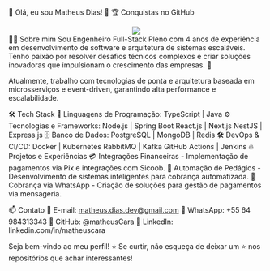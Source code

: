 💜 Olá, eu sou Matheus Dias! 🚀
🏆 Conquistas no GitHub
<div align="center"> <img src="https://github-profile-trophy.vercel.app/?username=matheuscara&row=1&column=6&theme=dracula&margin-w=15&margin-h=15"/> </div>
👨‍💻 Sobre mim
Sou Engenheiro Full-Stack Pleno com 4 anos de experiência em desenvolvimento de software e arquitetura de sistemas escaláveis. Tenho paixão por resolver desafios técnicos complexos e criar soluções inovadoras que impulsionam o crescimento das empresas. 🚀

Atualmente, trabalho com tecnologias de ponta e arquitetura baseada em microsserviços e event-driven, garantindo alta performance e escalabilidade.

🛠️ Tech Stack
🚀 Linguagens de Programação:
TypeScript | Java
⚙️ Tecnologias e Frameworks:
Node.js | Spring Boot
React.js | Next.js
NestJS | Express.js
🗄️ Banco de Dados:
PostgreSQL | MongoDB | Redis
🛠️ DevOps & CI/CD:
Docker | Kubernetes
RabbitMQ | Kafka
GitHub Actions | Jenkins
🔥 Projetos e Experiências
💳 Integrações Financeiras - Implementação de pagamentos via Pix e integrações com Sicoob.
🚦 Automação de Pedágios - Desenvolvimento de sistemas inteligentes para cobrança automatizada.
📲 Cobrança via WhatsApp - Criação de soluções para gestão de pagamentos via mensageria.

📫 Contato
📧 E-mail: matheus.dias.dev@gmail.com
📱 WhatsApp: +55 64 984313343
🐙 GitHub: @matheusCara
💼 LinkedIn: linkedin.com/in/matheuscara

Seja bem-vindo ao meu perfil! ⭐ Se curtir, não esqueça de deixar um ⭐ nos repositórios que achar interessantes!
